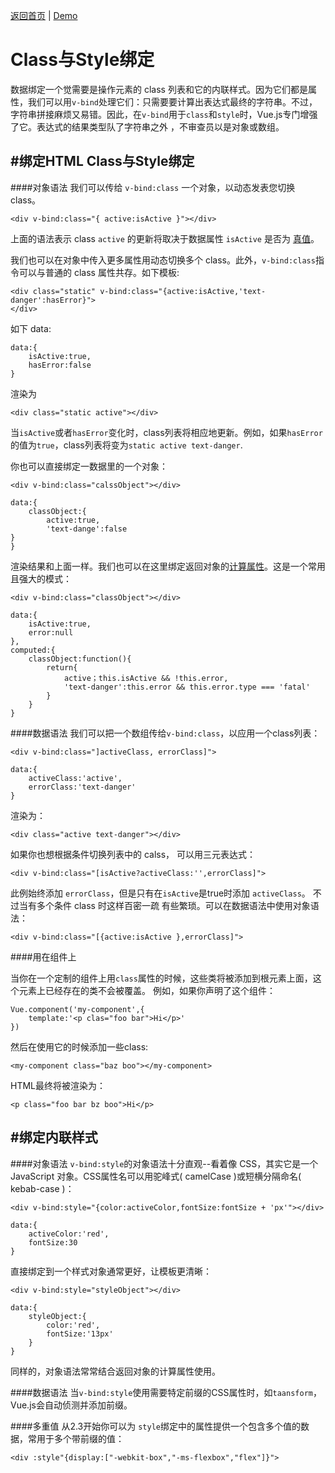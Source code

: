 [返回首页](https://github.com/dinglittle/Vue.js-start) | [Demo](https://github.com/dinglittle/Vue.js-start/blob/master/vue-demo/5.Class%E4%B8%8EStyle%E7%BB%91%E5%AE%9A.html)

# Class与Style绑定

数据绑定一个觉需要是操作元素的 class 列表和它的内联样式。因为它们都是属性，我们可以用`v-bind`处理它们：只需要要计算出表达式最终的字符串。不过，字符串拼接麻烦又易错。因此，在`v-bind`用于`class`和`style`时，Vue.js专门增强了它。表达式的结果类型队了字符串之外 ，不审查员以是对象或数组。

#绑定HTML Class与Style绑定
---

####对象语法
我们可以传给 `v-bind:class` 一个对象，以动态发表您切换 class。
```
<div v-bind:class="{ active:isActive }"></div>
```
上面的语法表示 class `active` 的更新将取决于数据属性 `isActive` 是否为 [真值](https://developer.mozilla.org/en-US/docs/Glossary/Truthy)。

我们也可以在对象中传入更多属性用动态切换多个 class。此外，`v-bind:class`指令可以与普通的 class 属性共存。如下模板:
```
<div class="static" v-bind:class="{active:isActive,'text-danger':hasError}">
</div>
```
如下 data:
```
data:{
	isActive:true,
	hasError:false
}
```
渲染为
```
<div class="static active"></div>
```
当`isActive`或者`hasError`变化时，class列表将相应地更新。例如，如果`hasError`的值为`true`，class列表将变为`static active text-danger`.

你也可以直接绑定一数据里的一个对象：
```
<div v-bind:class="calssObject"></div>
```
```
data:{
	classObject:{
		active:true,
		'text-dange':false
}
}
```
渲染结果和上面一样。我们也可以在这里绑定返回对象的[计算属性](https://cn.vuejs.org/v2/guide/computed.html)。这是一个常用且强大的模式：

```
<div v-bind:class="classObject"></div>
```
```
data:{
	isActive:true,
	error:null
},
computed:{
	classObject:function(){
		return{
			active；this.isActive && !this.error,
			'text-danger':this.error && this.error.type === 'fatal'
		}
	}
}
```

####数据语法
我们可以把一个数组传给`v-bind:class`，以应用一个class列表：
```
<div v-bind:class="]activeClass, errorClass]">
```
```
data:{
	activeClass:'active',
	errorClass:'text-danger'
}
```
渲染为：
```
<div class="active text-danger"></div>
```
如果你也想根据条件切换列表中的 calss， 可以用三元表达式：
```
<div v-bind:class="[isActive?activeClass:'',errorClass]">
```
此例始终添加 `errorClass`，但是只有在`isActive`是true时添加 `activeClass`。
不过当有多个条件 class 时这样百密一疏 有些繁琐。可以在数据语法中使用对象语法：
```
<div v-bind:class="[{active:isActive },errorClass]">
```

####用在组件上

当你在一个定制的组件上用`class`属性的时候，这些类将被添加到根元素上面，这个元素上已经存在的类不会被覆盖。
例如，如果你声明了这个组件：
```
Vue.component('my-component',{
	template:'<p clas="foo bar">Hi</p>'
})
```
然后在使用它的时候添加一些class:
```
<my-component class="baz boo"></my-component>
```
HTML最终将被渲染为：
```
<p class="foo bar bz boo">Hi</p>
```

#绑定内联样式
---
####对象语法
`v-bind:style`的对象语法十分直观--看着像 CSS，其实它是一个 JavaScript 对象。CSS属性名可以用驼峰式( camelCase )或短横分隔命名( kebab-case )：
```
<div v-bind:style="{color:activeColor,fontSize:fontSize + 'px'"></div>
```
```
data:{
	activeColor:'red',
	fontSize:30
}
```
直接绑定到一个样式对象通常更好，让模板更清晰：
```
<div v-bind:style="styleObject"></div>
```
```
data:{
	styleObject:{
		color:'red',
		fontSize:'13px'
	}
}
```
同样的，对象语法常常结合返回对象的计算属性使用。

####数据语法
当`v-bind:style`使用需要特定前缀的CSS属性时，如`taansform`，Vue.js会自动侦测并添加前缀。

####多重值
从2.3开始你可以为 `style`绑定中的属性提供一个包含多个值的数据，常用于多个带前缀的值：
```
<div :style"{display:["-webkit-box","-ms-flexbox","flex"]}">
```
